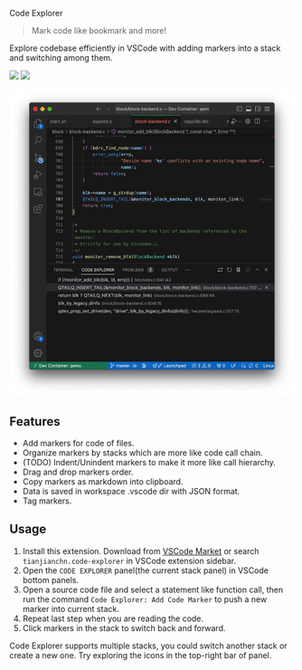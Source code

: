 Code Explorer

> Mark code like bookmark and more!

Explore codebase efficiently in VSCode with adding markers into a stack and switching among them.

![](https://vsmarketplacebadges.dev/version/tianjianchn.code-explorer.png) ![](https://vsmarketplacebadges.dev/installs/tianjianchn.code-explorer.png)

![](./media/example.jpeg)

## Features

- Add markers for code of files.
- Organize markers by stacks which are more like code call chain.
- (TODO) Indent/Unindent markers to make it more like call hierarchy.
- Drag and drop markers order.
- Copy markers as markdown into clipboard.
- Data is saved in workspace .vscode dir with JSON format.
- Tag markers.

## Usage

1. Install this extension. Download from [VSCode Market](https://marketplace.visualstudio.com/items?itemName=tianjianchn.code-explorer) or search `tianjianchn.code-explorer` in VSCode extension sidebar.
2. Open the `CODE EXPLORER` panel(the current stack panel) in VSCode bottom panels.
3. Open a source code file and select a statement like function call, then run the command `Code Explorer: Add Code Marker` to push a new marker into current stack.
4. Repeat last step when you are reading the code.
5. Click markers in the stack to switch back and forward.

Code Explorer supports multiple stacks, you could switch another stack or create a new one. Try exploring the icons in the top-right bar of panel.
